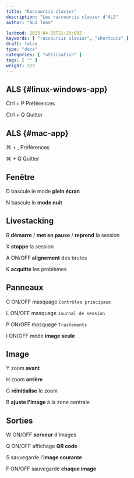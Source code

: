 ```yaml
---
title: "Raccourcis clavier"
description: "Les raccourcis clavier d'ALS"
author: "ALS Team"

lastmod: 2025-04-15T21:23:03Z
keywords: [ "raccourcis clavier", "shortcuts" ]
draft: false
type: "docs"
categories: [ "utilisation" ]
tags: [ "" ]
weight: 323
---
```


<div class="row">
<div class="col-md-3">

## ALS <i class="fa-brands fa-linux"></i> <i class="fa-brands fa-windows"></i> {#linux-windows-app}

<span class='als-ks'>Ctrl</span> + <span class='als-ks'>P</span>   Préférences 
 
<span class='als-ks'>Ctrl</span> + <span class='als-ks'>Q</span>   Quitter


</div>

<div class="col-md-3">

## ALS <i class="fa-brands fa-apple"></i> {#mac-app}

  <span class='als-ks'>⌘</span> + <span class='als-ks'>,</span>  Préférences 
 
<span class='als-ks'>⌘</span> + <span class='als-ks'>Q</span>  Quitter


</div>

<div class="col-md-6">

## Fenêtre

<span class='als-ks'>D</span> bascule le mode **plein écran**

<span class='als-ks'>N</span> bascule le **mode nuit**

</div>
</div>

<div class="row">
<div class="col-md-6">

## Livestacking

<span class='als-ks'>R</span> **démarre** / **met en pause** / **reprend** la session

<span class='als-ks'>X</span> **stoppe** la session

<span class='als-ks'>A</span> ON/OFF **alignement** des brutes

<span class='als-ks'>K</span> **acquitte** les problèmes

</div>
<div class="col-md-6">

## Panneaux

<span class='als-ks'>C</span> ON/OFF masquage `Contrôles principaux`

<span class='als-ks'>L</span> ON/OFF masquage `Journal de session`

<span class='als-ks'>P</span> ON/OFF masquage `Traitements`

<span class='als-ks'>I</span> ON/OFF mode **image seule**

</div>
</div>

<div class="row">
<div class="col-md-6">

## Image

<span class='als-ks'>Y</span> zoom **avant**

<span class='als-ks'>H</span> zoom **arrière**

<span class='als-ks'>G</span> **réinitialise** le zoom

<span class='als-ks'>B</span> **ajuste l'image** à la zone centrale
</div>
<div class="col-md-6">

## Sorties

<span class='als-ks'>W</span> ON/OFF **serveur** d'images

<span class='als-ks'>Q</span> ON/OFF affichage **QR code**

<span class='als-ks'>S</span> sauvegarde l'**image courante**

<span class='als-ks'>F</span> ON/OFF sauvegarde **chaque image**
</div>
</div>














